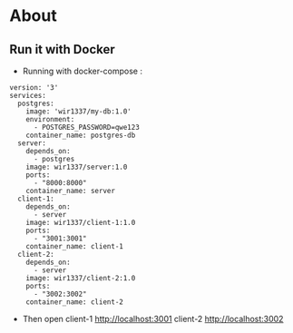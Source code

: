 # About


## Run it with Docker
- Running with docker-compose :
```ssh
version: '3'
services:
  postgres:
    image: 'wir1337/my-db:1.0'
    environment: 
      - POSTGRES_PASSWORD=qwe123
    container_name: postgres-db
  server:
    depends_on:
      - postgres
    image: wir1337/server:1.0
    ports:
      - "8000:8000"
    container_name: server
  client-1:
    depends_on:
      - server
    image: wir1337/client-1:1.0
    ports:
      - "3001:3001"
    container_name: client-1
  client-2:
    depends_on:
      - server
    image: wir1337/client-2:1.0
    ports:
      - "3002:3002"
    container_name: client-2
```
- Then open
client-1 [http://localhost:3001](http://localhost:3001)
client-2 [http://localhost:3002](http://localhost:3002)

